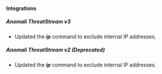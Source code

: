
#### Integrations

##### Anomali ThreatStream v3

- Updated the ***ip*** command to exclude internal IP addresses.
##### Anomali ThreatStream v2 (Deprecated)

- Updated the ***ip*** command to exclude internal IP addresses.
